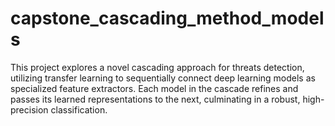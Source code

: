 # capstone_cascading_method_models
This project explores a novel cascading approach for threats detection, utilizing transfer learning to sequentially connect deep learning models as specialized feature extractors. Each model in the cascade refines and passes its learned representations to the next, culminating in a robust, high-precision classification.
